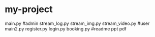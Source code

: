 # my-project
main.py
#admin
stream_log.py
stream_img.py
stream_video.py
#user
main2.py
register.py
login.py
booking.py
#readme
ppt
pdf
